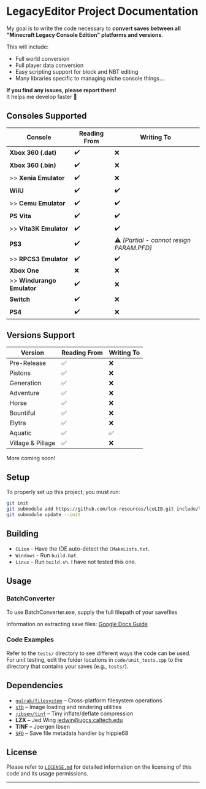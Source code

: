 # LegacyEditor Project Documentation

My goal is to write the code necessary to **convert saves between all "Minecraft Legacy Console Edition" platforms and versions**.

This will include:
- Full world conversion
- Full player data conversion
- Easy scripting support for block and NBT editing
- Many libraries specific to managing niche console things...

**If you find any issues, please report them!**  
It helps me develop faster 🙂

## Consoles Supported

| **Console**                  | **Reading From** | **Writing To**                           |
|------------------------------|------------------|------------------------------------------|
| **Xbox 360 (.dat)**          | ✔️               | ❌                                        |
| **Xbox 360 (.bin)**          | ✔️               | ❌                                        |
| \>\> **Xenia Emulator**      | ✔️               | ❌                                        |
| **WiiU**                     | ✔️               | ✔️                                       |
| \>\> **Cemu Emulator**       | ✔️               | ✔️                                       |
| **PS Vita**                  | ✔️               | ✔️                                       |
| \>\> **Vita3K Emulator**     | ✔️               | ✔️                                       |
| **PS3**                      | ✔️               | ⚠️ *(Partial - cannot resign PARAM.PFD)* |
| \>\> **RPCS3 Emulator**      | ✔️               | ✔️                                       |
| **Xbox One**                 | ❌                | ❌                                        |
| \>\> **Windurango Emulator** | ✔️               | ❌                                        |
| **Switch**                   | ✔️               | ❌                                        |
| **PS4**                      | ✔️               | ❌                                        |

## Versions Support

| Version           | Reading From  | Writing To  |
|-------------------|---------------|-------------|
| Pre-Release       | ✅             | ❌           |
| Pistons           | ✅             | ❌           |
| Generation        | ✅             | ❌           |
| Adventure         | ✅             | ❌           |
| Horse             | ✅             | ❌           |
| Bountiful         | ✅             | ❌           |
| Elytra            | ✅             | ❌           |
| Aquatic           | ✅             | ✅           |
| Village & Pillage | ✅             | ❌           |

More coming soon!

## Setup

To properly set up this project, you must run:

```bash
git init
git submodule add https://github.com/lce-resources/lceLIB.git include/lce
git submodule update --init
```

## Building

- ``CLion`` - Have the IDE auto-detect the ``CMakeLists.txt``.
- ``Windows`` - Run ``build.bat``.
- ``Linux`` - Run ``build.sh``. I have not tested this one.

## Usage

### BatchConverter

To use BatchConverter.exe, supply the full filepath of your savefiles

Information on extracting save files: [Google Docs Guide](https://docs.google.com/document/d/1HUoeH9YcIwqYPYMx9ps0Ui3YF0x_g9QkluADAx_fTJQ)

### Code Examples

Refer to the `tests/` directory to see different ways the code can be used.
For unit testing, edit the folder locations in `code/unit_tests.cpp` to the directory that contains your saves (e.g., `tests/`).

## Dependencies

- [`gulrak/filesystem`](https://github.com/gulrak/filesystem) – Cross-platform filesystem operations
- [`stb`](http://nothings.org/stb) – Image loading and rendering utilities
- [`jibsen/tinf`](https://github.com/jibsen/tinf) – Tiny inflate/deflate compression
- **LZX** – Jed Wing <jedwin@ugcs.caltech.edu>
- **TINF** – Joergen Ibsen
- [`SFO`](https://github.com/hippie68/sfo) – Save file metadata handler by hippie68

## License

Please refer to [`LICENSE.md`](LICENSE.md) for detailed information on the licensing of this code and its usage permissions.

---
